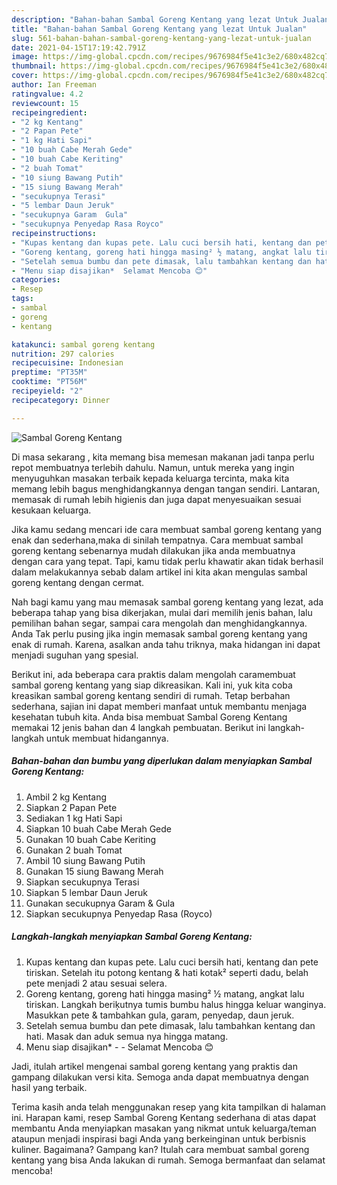```yaml
---
description: "Bahan-bahan Sambal Goreng Kentang yang lezat Untuk Jualan"
title: "Bahan-bahan Sambal Goreng Kentang yang lezat Untuk Jualan"
slug: 561-bahan-bahan-sambal-goreng-kentang-yang-lezat-untuk-jualan
date: 2021-04-15T17:19:42.791Z
image: https://img-global.cpcdn.com/recipes/9676984f5e41c3e2/680x482cq70/sambal-goreng-kentang-foto-resep-utama.jpg
thumbnail: https://img-global.cpcdn.com/recipes/9676984f5e41c3e2/680x482cq70/sambal-goreng-kentang-foto-resep-utama.jpg
cover: https://img-global.cpcdn.com/recipes/9676984f5e41c3e2/680x482cq70/sambal-goreng-kentang-foto-resep-utama.jpg
author: Ian Freeman
ratingvalue: 4.2
reviewcount: 15
recipeingredient:
- "2 kg Kentang"
- "2 Papan Pete"
- "1 kg Hati Sapi"
- "10 buah Cabe Merah Gede"
- "10 buah Cabe Keriting"
- "2 buah Tomat"
- "10 siung Bawang Putih"
- "15 siung Bawang Merah"
- "secukupnya Terasi"
- "5 lembar Daun Jeruk"
- "secukupnya Garam  Gula"
- "secukupnya Penyedap Rasa Royco"
recipeinstructions:
- "Kupas kentang dan kupas pete. Lalu cuci bersih hati, kentang dan pete tiriskan. Setelah itu potong kentang &amp; hati kotak² seperti dadu, belah pete menjadi 2 atau sesuai selera."
- "Goreng kentang, goreng hati hingga masing² ½ matang, angkat lalu tiriskan. Langkah beriķutnya tumis bumbu halus hingga keluar wanginya. Masukkan pete &amp; tambahkan gula, garam, penyedap, daun jeruk."
- "Setelah semua bumbu dan pete dimasak, lalu tambahkan kentang dan hati. Masak dan aduk semua nya hingga matang."
- "Menu siap disajikan*  Selamat Mencoba 😊"
categories:
- Resep
tags:
- sambal
- goreng
- kentang

katakunci: sambal goreng kentang 
nutrition: 297 calories
recipecuisine: Indonesian
preptime: "PT35M"
cooktime: "PT56M"
recipeyield: "2"
recipecategory: Dinner

---
```



![Sambal Goreng Kentang](https://img-global.cpcdn.com/recipes/9676984f5e41c3e2/680x482cq70/sambal-goreng-kentang-foto-resep-utama.jpg)

Di masa  sekarang , kita memang bisa memesan makanan jadi tanpa perlu repot membuatnya terlebih dahulu. Namun, untuk mereka yang ingin menyuguhkan masakan terbaik kepada keluarga tercinta, maka kita memang lebih bagus menghidangkannya dengan tangan sendiri. Lantaran, memasak di rumah lebih higienis dan juga dapat menyesuaikan sesuai kesukaan keluarga.

Jika kamu sedang mencari ide cara membuat sambal goreng kentang yang enak dan sederhana,maka di sinilah tempatnya. Cara membuat sambal goreng kentang  sebenarnya mudah dilakukan jika anda membuatnya dengan cara yang tepat. Tapi, kamu tidak perlu khawatir akan tidak berhasil dalam melakukannya 
sebab dalam artikel ini kita akan mengulas sambal goreng kentang dengan cermat.  



Nah bagi kamu yang mau memasak sambal goreng kentang yang lezat, ada beberapa tahap yang bisa dikerjakan, mulai dari memilih jenis bahan, lalu pemilihan bahan segar, sampai cara mengolah dan menghidangkannya. Anda Tak perlu pusing jika ingin memasak sambal goreng kentang yang enak di rumah. Karena, asalkan anda  tahu triknya, maka hidangan ini dapat menjadi suguhan yang spesial.

Berikut ini, ada beberapa cara praktis  dalam mengolah caramembuat sambal goreng kentang yang siap dikreasikan. Kali ini, yuk kita coba kreasikan sambal goreng kentang sendiri di rumah. Tetap berbahan sederhana, sajian ini dapat memberi manfaat untuk membantu menjaga kesehatan tubuh kita. Anda bisa membuat Sambal Goreng Kentang memakai 12 jenis bahan dan 4 langkah pembuatan. Berikut ini langkah-langkah untuk membuat hidangannya.

<!--inarticleads1-->

##### Bahan-bahan dan bumbu yang diperlukan dalam menyiapkan Sambal Goreng Kentang:

1. Ambil 2 kg Kentang
1. Siapkan 2 Papan Pete
1. Sediakan 1 kg Hati Sapi
1. Siapkan 10 buah Cabe Merah Gede
1. Gunakan 10 buah Cabe Keriting
1. Gunakan 2 buah Tomat
1. Ambil 10 siung Bawang Putih
1. Gunakan 15 siung Bawang Merah
1. Siapkan secukupnya Terasi
1. Siapkan 5 lembar Daun Jeruk
1. Gunakan secukupnya Garam &amp; Gula
1. Siapkan secukupnya Penyedap Rasa (Royco)




<!--inarticleads2-->

##### Langkah-langkah menyiapkan Sambal Goreng Kentang:

1. Kupas kentang dan kupas pete. Lalu cuci bersih hati, kentang dan pete tiriskan. Setelah itu potong kentang &amp; hati kotak² seperti dadu, belah pete menjadi 2 atau sesuai selera.
1. Goreng kentang, goreng hati hingga masing² ½ matang, angkat lalu tiriskan. Langkah beriķutnya tumis bumbu halus hingga keluar wanginya. Masukkan pete &amp; tambahkan gula, garam, penyedap, daun jeruk.
1. Setelah semua bumbu dan pete dimasak, lalu tambahkan kentang dan hati. Masak dan aduk semua nya hingga matang.
1. Menu siap disajikan* -  - Selamat Mencoba 😊




Jadi, itulah artikel mengenai  sambal goreng kentang  yang praktis dan gampang dilakukan versi kita. Semoga anda dapat membuatnya dengan hasil yang terbaik. 

Terima kasih anda telah menggunakan resep yang kita tampilkan di halaman ini. Harapan kami, resep  Sambal Goreng Kentang sederhana di atas dapat membantu Anda menyiapkan masakan yang nikmat untuk keluarga/teman ataupun menjadi inspirasi bagi Anda yang berkeinginan untuk berbisnis kuliner. Bagaimana? Gampang kan? Itulah cara membuat sambal goreng kentang yang bisa Anda lakukan di rumah. Semoga bermanfaat dan selamat mencoba!


